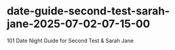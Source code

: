 # date-guide-second-test-sarah-jane-2025-07-02-07-15-00
101 Date Night Guide for Second Test &amp; Sarah Jane
